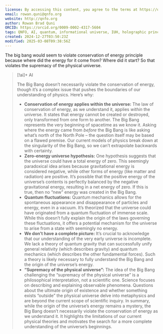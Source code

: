 ```yaml
---
license: By accessing this content, you agree to the terms at https://qnfo.org/LICENSE
email: rowan.quni@qnfo.org
website: http://qnfo.org
author: Rowan Brad Quni
ORCID: https://orcid.org/0009-0002-4317-5604
tags: QNFO, AI, quantum, informational universe, IUH, holographic principle
created: 2024-12-27T03:50:23Z
modified: 2025-03-08T09:38:56Z
---
```


 The big bang would seem to violate conservation of energy principle because where did the energy for it come from? Where did it start? So that violates the supremacy of the physical universe.

> [!ai]+ AI
>
> The Big Bang doesn’t necessarily violate the conservation of energy, though it’s a complex issue that pushes the boundaries of our understanding of physics. Here’s why:
> - **Conservation of energy applies within the universe:** The law of conservation of energy, as we understand it, applies *within* the universe. It states that energy cannot be created or destroyed, only transformed from one form to another. The Big Bang represents the very beginning of spacetime as we know it. Asking where the energy came from *before* the Big Bang is like asking what’s north of the North Pole – the question itself may be based on a flawed premise. Our current models of physics break down at the singularity of the Big Bang, so we can’t extrapolate backwards with certainty.
> - **Zero-energy universe hypothesis:** One hypothesis suggests that the universe could have a total energy of zero. This seemingly paradoxical idea arises because gravitational energy is considered negative, while other forms of energy (like matter and radiation) are positive. It’s possible that the positive energy of the universe’s contents is perfectly balanced by the negative gravitational energy, resulting in a net energy of zero. If this is true, then no “new” energy was created in the Big Bang.
> - **Quantum fluctuations:** Quantum mechanics allows for the spontaneous appearance and disappearance of particles and energy, even in a vacuum. It’s theorized that the universe could have originated from a quantum fluctuation of immense scale. While this doesn’t fully explain the origin of the laws governing these fluctuations, it offers a potential mechanism for the universe to arise from a state with seemingly no energy.
> - **We don’t have a complete picture:** It’s crucial to acknowledge that our understanding of the very early universe is incomplete. We lack a theory of quantum gravity that can successfully unify general relativity (which describes gravity) and quantum mechanics (which describes the other fundamental forces). Such a theory is likely necessary to fully understand the Big Bang and the origin of the universe’s energy.
> - **“Supremacy of the physical universe”:** The idea of the Big Bang challenging the “supremacy of the physical universe” is a philosophical interpretation, not a scientific one. Science focuses on describing and explaining observable phenomena. Questions about the ultimate origin of existence and whether something exists “outside” the physical universe delve into metaphysics and are beyond the current scope of scientific inquiry.
> In summary, while the origin of the universe’s energy remains a mystery, the Big Bang doesn’t necessarily violate the conservation of energy as we understand it. It highlights the limitations of our current physical theories and motivates the search for a more complete understanding of the universe’s beginnings.
